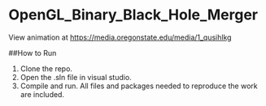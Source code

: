 # OpenGL_Binary_Black_Hole_Merger
View animation at https://media.oregonstate.edu/media/1_qusihlkg

##How to Run
1. Clone the repo.
2. Open the .sln file in visual studio.
3. Compile and run. All files and packages needed to reproduce the work are included.
